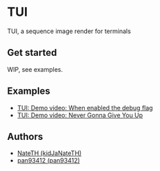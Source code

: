 # TUI

TUI, a sequence image render for terminals

## Get started

WIP, see examples.

## Examples

- [TUI: Demo video: When enabled the debug flag](https://youtu.be/twqfqxclI5A)
- [TUI: Demo video: Never Gonna Give You Up](https://youtu.be/V6aFJvlU4R8)

## Authors

- [NateTH (kidJaNateTH)](https://github.com/kidJaNateTH)
- [pan93412 (pan93412)](https://github.com/pan93412)
